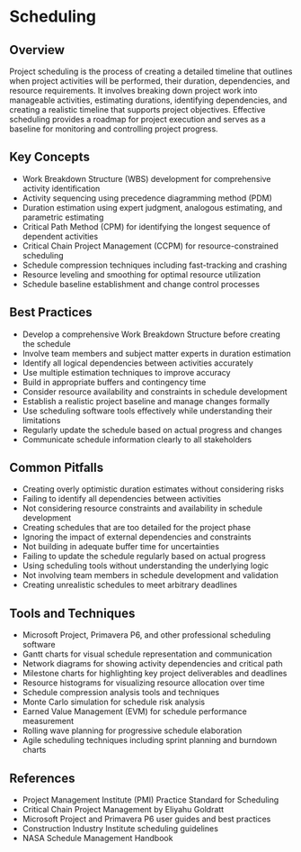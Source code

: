 # Scheduling

## Overview

Project scheduling is the process of creating a detailed timeline that outlines when project activities will be performed, their duration, dependencies, and resource requirements. It involves breaking down project work into manageable activities, estimating durations, identifying dependencies, and creating a realistic timeline that supports project objectives. Effective scheduling provides a roadmap for project execution and serves as a baseline for monitoring and controlling project progress.

## Key Concepts

- Work Breakdown Structure (WBS) development for comprehensive activity identification
- Activity sequencing using precedence diagramming method (PDM)
- Duration estimation using expert judgment, analogous estimating, and parametric estimating
- Critical Path Method (CPM) for identifying the longest sequence of dependent activities
- Critical Chain Project Management (CCPM) for resource-constrained scheduling
- Schedule compression techniques including fast-tracking and crashing
- Resource leveling and smoothing for optimal resource utilization
- Schedule baseline establishment and change control processes

## Best Practices

- Develop a comprehensive Work Breakdown Structure before creating the schedule
- Involve team members and subject matter experts in duration estimation
- Identify all logical dependencies between activities accurately
- Use multiple estimation techniques to improve accuracy
- Build in appropriate buffers and contingency time
- Consider resource availability and constraints in schedule development
- Establish a realistic project baseline and manage changes formally
- Use scheduling software tools effectively while understanding their limitations
- Regularly update the schedule based on actual progress and changes
- Communicate schedule information clearly to all stakeholders

## Common Pitfalls

- Creating overly optimistic duration estimates without considering risks
- Failing to identify all dependencies between activities
- Not considering resource constraints and availability in schedule development
- Creating schedules that are too detailed for the project phase
- Ignoring the impact of external dependencies and constraints
- Not building in adequate buffer time for uncertainties
- Failing to update the schedule regularly based on actual progress
- Using scheduling tools without understanding the underlying logic
- Not involving team members in schedule development and validation
- Creating unrealistic schedules to meet arbitrary deadlines

## Tools and Techniques

- Microsoft Project, Primavera P6, and other professional scheduling software
- Gantt charts for visual schedule representation and communication
- Network diagrams for showing activity dependencies and critical path
- Milestone charts for highlighting key project deliverables and deadlines
- Resource histograms for visualizing resource allocation over time
- Schedule compression analysis tools and techniques
- Monte Carlo simulation for schedule risk analysis
- Earned Value Management (EVM) for schedule performance measurement
- Rolling wave planning for progressive schedule elaboration
- Agile scheduling techniques including sprint planning and burndown charts

## References

- Project Management Institute (PMI) Practice Standard for Scheduling
- Critical Chain Project Management by Eliyahu Goldratt
- Microsoft Project and Primavera P6 user guides and best practices
- Construction Industry Institute scheduling guidelines
- NASA Schedule Management Handbook